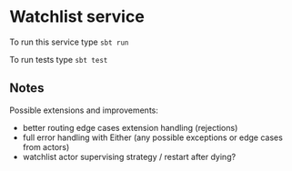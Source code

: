# Watchlist service

To run this service type
```sbt run```

To run tests type
```sbt test```

## Notes

Possible extensions and improvements:

- better routing edge cases extension handling (rejections)
- full error handling with Either (any possible exceptions or edge cases from actors)
- watchlist actor supervising strategy / restart after dying?

